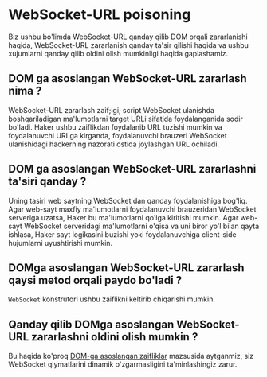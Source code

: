 # WebSocket-URL poisoning

Biz ushbu bo'limda WebSocket-URL qanday qilib DOM orqali zararlanishi haqida, WebSocket-URL zararlanish qanday ta'sir qilishi haqida va ushbu xujumlarni qanday qilib oldini olish mumkinligi haqida gaplashamiz.

## DOM ga asoslangan WebSocket-URL zararlash nima ? <a href="#dom-ga-asoslangan-websocket-url-zararlash-nima" id="dom-ga-asoslangan-websocket-url-zararlash-nima"></a>

WebSocket-URL zararlash zaif;igi, script WebSocket ulanishda boshqariladigan ma'lumotlarni target URLi sifatida foydalanganida sodir bo'ladi.  Haker ushbu zaiflikdan foydalanib URL tuzishi mumkin va foydalanuvchi URLga kirganda, foydalanuvchi brauzeri WebSocket ulanishidagi hackerning nazorati ostida joylashgan URL ochiladi.

## DOM ga asoslangan WebSocket-URL zararlashni ta'siri qanday ? <a href="#dom-ga-asoslangan-websocket-url-zararlashni-tasiri-qanday" id="dom-ga-asoslangan-websocket-url-zararlashni-tasiri-qanday"></a>

Uning tasiri web saytning WebSocket dan qanday foydalanishiga bog'liq. Agar web-sayt maxfiy ma'lumotlarni foydalanuvchi brauzeridan WebSocket serveriga uzatsa, Haker bu ma'lumotlarni qo'lga kiritishi mumkin. Agar web-sayt WebSocket serveridagi ma'lumotlarni o'qisa va uni biror yo'l bilan qayta ishlasa, Haker sayt logikasini buzishi yoki foydalanuvchiga client-side hujumlarni uyushtirishi mumkin.

## DOMga asoslangan WebSocket-URL zararlash qaysi metod orqali paydo bo'ladi ? <a href="#dom-ga-asoslangan-websocket-url-zararlashni-qaysi-sink-hosil-qiladi" id="dom-ga-asoslangan-websocket-url-zararlashni-qaysi-sink-hosil-qiladi"></a>

`WebSocket` konstrutori ushbu zaiflikni keltirib chiqarishi mumkin.

## Qanday qilib DOMga asoslangan WebSocket-URL zararlashni oldini olish mumkin ? <a href="#dom-ga-asoslangan-websocket-url-zararlashni-qanday-qilib-oldini-olish-mumkin" id="dom-ga-asoslangan-websocket-url-zararlashni-qanday-qilib-oldini-olish-mumkin"></a>

Bu haqida ko'proq [DOM-ga asoslangan zaifliklar](../../dom-based/dom-ga-asoslangan-zaifliklar/) mazsusida aytganmiz, siz WebSocket qiymatlarini dinamik o'zgarmasligini ta'minlashingiz zarur.
